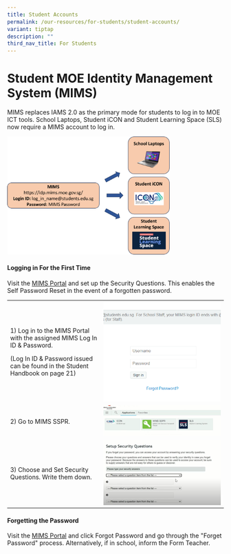 ```yaml
---
title: Student Accounts
permalink: /our-resources/for-students/student-accounts/
variant: tiptap
description: ""
third_nav_title: For Students
---
```

<h1>Student MOE Identity Management System (MIMS)</h1>
<p></p>
<p>MIMS replaces IAMS 2.0 as the primary mode for students to log in to MOE
ICT tools. School Laptops, Student iCON and Student Learning Space (SLS)
now require a MIMS account to log in.</p>
<div class="isomer-image-wrapper">
<img style="width: 75%;" height="auto" width="100%" alt="" src="/images/For Students/MIMS_Image_1.png">
</div>
<p></p>
<h4>Logging in For the First Time</h4>
<p>Visit the <a href="https://idp.mims.moe.gov.sg/" rel="noopener noreferrer nofollow" target="_blank">MIMS Portal</a> and
set up the Security Questions. This enables the Self Password Reset in
the event of a forgotten password.</p>
<table>
<tbody>
<tr>
<td rowspan="1" colspan="1">
<p>1) Log in to the MIMS Portal with the assigned MIMS Log In ID &amp; Password.</p>
<p>(Log In ID &amp; Password issued can be found in the Student Handbook
on page 21)</p>
</td>
<td rowspan="1" colspan="1">
<div class="isomer-image-wrapper">
<img style="width: 100%" height="auto" width="100%" alt="" src="/images/For Students/MIMS_Log_IN.png">
</div>
</td>
</tr>
<tr>
<td rowspan="1" colspan="1">
<p>2) Go to MIMS SSPR.</p>
</td>
<td rowspan="1" colspan="1">
<div class="isomer-image-wrapper">
<img style="width: 100%" height="auto" width="100%" alt="" src="/images/For Students/MIMS_SSPR.png">
</div>
</td>
</tr>
<tr>
<td rowspan="1" colspan="1">
<p>3) Choose and Set Security Questions. Write them down.</p>
</td>
<td rowspan="1" colspan="1">
<div class="isomer-image-wrapper">
<img style="width: 100%" height="auto" width="100%" alt="" src="/images/For Students/Security_Questions.png">
</div>
</td>
</tr>
</tbody>
</table>
<p></p>
<h4>Forgetting the Password</h4>
<p>Visit the <a href="https://idp.mims.moe.gov.sg/" rel="noopener noreferrer nofollow" target="_blank">MIMS Portal</a> and
click Forgot Password and go through the "Forget Password" process. Alternatively,
if in school, inform the Form Teacher.</p>
<p></p>
<p></p>